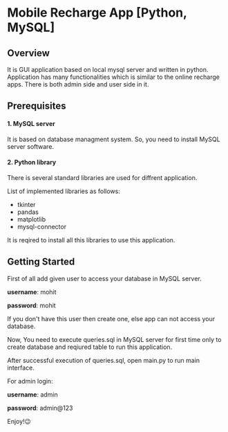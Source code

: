 # Mobile Recharge App [Python, MySQL]

## Overview

It is GUI application based on local mysql server and written in python. Application has many functionalities which is similar to the online recharge apps. There is both admin side and user side in it.

## Prerequisites

#### 1. MySQL server

It is based on database managment system. So, you need to install MySQL server software.

#### 2. Python library

There is several standard libraries are used for diffrent application.

List of implemented libraries as follows:
* tkinter
* pandas
* matplotlib
* mysql-connector

It is reqired to install all this libraries to use this application.

## Getting Started

First of all add given user to access your database in MySQL server.

**username**: mohit

**password**: mohit

If you don't have this user then create one, else app can not access your database.

Now, You need to execute queries.sql in MySQL server for first time only to create database and reqiured table to run this application.

After successful execution of queries.sql, open main.py to run main interface.

For admin login:

**username**: admin

**password**: admin@123

Enjoy!:wink:
